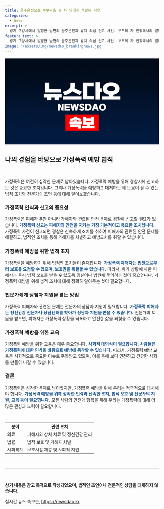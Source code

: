```yaml
---
title: 음주운전으로 부부싸움 중 차 안에서 적발된 사연
categories:
  - News
excerpt: >
  경기 고양시에서 발생한 남편의 음주운전과 납치 의심 신고 사건. 부부의 차 안팎에서의 말다툼이 납치 우려로 신고되었으나, 경찰의 출동에 의해 실제로는 음주운전이 적발되었음이 확인됐다. 남편은 출동 전에 운전을 바꾼 것을 자백했으며, 경찰은 음주운전 혐의로 조사 중이다.
feature_text: >
  경기 고양시에서 발생한 남편의 음주운전과 납치 의심 신고 사건. 부부의 차 안팎에서의 말다툼이 납치 우려로 신고되었으나, 경찰의 출동에 의해 실제로는 음주운전이 적발되었음이 확인됐다. 남편은 출동 전에 운전을 바꾼 것을 자백했으며, 경찰은 음주운전 혐의로 조사 중이다.
image: '/assets/img/newsdao_breakingnews.jpg'
---
```


<p><img src="/assets/img/newsdao_breakingnews.jpg" alt="cryptoinkorea 속보" /></p>

<h2 data-ke-size="size26">나의 경험을 바탕으로 가정폭력 예방 법칙</h2>

<p data-ke-size="size16">&nbsp;</p>

<p>가정폭력은 여전히 심각한 문제로 남아있습니다. 가정폭력 예방을 위해 경찰서에 신고하는 것은 중요한 조치입니다. 그러나 가정폭력을 예방하고 대처하는 데 도움이 될 수 있는 법적 조치와 전문가의 조언 등에 대해 알아보겠습니다.</p>

<h3>가정폭력 인식과 신고의 중요성</h3>

<p>가정폭력은 피해자 뿐만 아니라 가해자와 관련된 안전 문제로 경찰에 신고할 필요가 있습니다. <b><span style="color: #1a5490;">가정폭력 신고는 피해자의 안전을 지키는 가장 기본적이고 중요한 조치입니다.</span></b> 가정폭력 사건이 신고되면 경찰은 신속하게 조치를 취하여 피해자와 관련된 안전 문제를 해결하고, 법적인 조치를 통해 가해자를 처벌하고 예방조치를 취할 수 있습니다.</p>

<h3>가정폭력 예방을 위한 법적 조치</h3>

<p>가정폭력을 예방하기 위해 법적인 조치들이 존재합니다. <b><span style="color: #1a5490;">가정폭력 피해자는 법원으로부터 보호를 요청할 수 있으며, 보호권을 획들할 수 있습니다.</span></b> 따라서, 위기 상황에 처한 피해자는 즉시 법적 보호를 받을 수 있도록 경찰이나 법원에 문의하는 것이 중요합니다. 가정폭력 예방을 위해 법적 조치에 대해 정확히 알아두는 것이 필요합니다.</p>

<h3>전문가에게 상담과 지원을 받는 방법</h3>

<p>가정폭력 피해자와 관련된 문제는 전문가의 상담과 지원이 필요합니다. <b><span style="color: #1a5490;">가정폭력 피해자는 정신건강 전문가나 상담센터를 찾아가 상담과 지원을 받을 수 있습니다.</span></b> 전문가의 도움을 받으면, 피해자는 가정폭력 상황을 극복하고 안전한 삶을 되찾을 수 있습니다.</p>

<h3>가정폭력 예방을 위한 교육</h3>

<p>가정폭력 예방을 위한 교육은 매우 중요합니다. <b><span style="color: #1a5490;">사회적 대의식이 필요합니다. 사람들은 가정폭력에 대한 인식을 바탕으로 예방에 동참할 수 있습니다.</span></b> 따라서, 가정폭력 예방 교육은 사회적으로 중요한 이슈로 주목받고 있으며, 이를 통해 보다 안전하고 건강한 사회를 만들어 나갈 수 있습니다.</p>

<h3>결론</h3>

<p>가정폭력은 심각한 문제로 남아있지만, 가정폭력 예방을 위해 우리는 적극적으로 대처해야 합니다. <b><span style="color: #1a5490;">가정폭력 예방을 위해 정확한 인식과 신속한 조치, 법적 보호 및 전문가의 지원, 교육 등이 필요합니다.</span></b> 모든 사람의 안전과 행복을 위해 우리는 가정폭력에 대해 더 많은 관심과 노력이 필요합니다.</p>

<p data-ke-size="size16">&nbsp;</p>

<table>
<tbody>
<tr>
<td style="text-align: center; height: 17px;"><b>분야</b></td>
<td style="text-align: center; height: 17px;"><b>관련 조치</b></td>
</tr>
<tr>
<td style="text-align: left;">의료</td>
<td style="text-align: left;">피해자의 상처 치료 및 정신건강 관리</td>
</tr>
<tr>
<td style="text-align: left;">법률</td>
<td style="text-align: left;">법적 보호 및 가해자 처벌</td>
</tr>
<tr>
<td style="text-align: left;">사회복지</td>
<td style="text-align: left;">보호시설 제공 및 사회적 지원</td>
</tr>
</tbody>
</table>

<p data-ke-size="size16">&nbsp;</p>

<hr>

<p data-ke-size="size16">&nbsp;</p>

<p><strong>상기 내용은 참고 목적으로 작성되었으며, 법적인 조언이나 전문적인 상담을 대체하지 않습니다.</strong></p>
실시간 뉴스 속보는, <a href="https://newsdao.kr" rel="dofollow">https://newsdao.kr</a>


